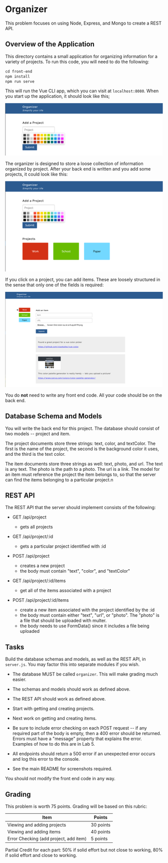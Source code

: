 # Organizer

This problem focuses on using Node, Express, and Mongo to create a REST API.

## Overview of the Application


This directory contains a small application for organizing information for a variety of projects.
To run this code, you will need to do
the following:

```
cd front-end
npm install
npm run serve
```

This will run the Vue CLI app, which you can visit at `localhost:8080`.
When you start up the application, it should look like this;

![home page](./screenshots/home.png)

The organizer is designed to store a loose collection of information organized by project. After your back end is written and you add some projects, it could look like this:

![projects](./screenshots/projects.png)

If you click on a project, you can add items. These are loosely structured in the sense that only one of the fields is required:

![items](./screenshots/items.png)

You do **not** need to write any front end code. All your code should be on the back end.

## Database Schema and Models

You will write the back end for this project. The database should consist of two models -- project and item.

The project documents store three strings: text, color, and textColor. The first is the name of the project, the second is the background color it uses, and the third is the text color.

The item documents store three strings as well: text, photo, and url. The text is any text. The photo is the path to a photo. The url is a link. The model for an item must reference the project the item belongs to, so that the server can find the items belonging to a particular project.n

## REST API

The REST API that the server should implement consists of the following:

- GET /api/project
  - gets all projects


- GET /api/project/:id
  - gets a particular project identified with :id


- POST /api/project
  - creates a new project
  - the body must contain "text", "color", and "textColor"


- GET /api/project/:id/items
  - get all of the items associated with a project



- POST /api/project/:id/items
  - create a new item associated with the project identified by the :id
  - the body must contain either "text", "url", or "photo". The "photo" is a file that should be uploaded with multer.
  - the body needs to use FormData() since it includes a file being uploaded


## Tasks

Build the database schemas and models, as well as the REST API, in `server.js`. You may factor this into separate modules if you wish.

- The database MUST be called `organizer`. This will make grading much easier.

- The schemas and models should work as defined above.

- The REST API should work as defined above.

- Start with getting and creating projects.

- Next work on getting and creating items.

- Be sure to include error checking on each POST request -- if any required part
  of the body is empty, then a 400 error should be returned. Errors must have
  a "message" property that explains the error. Examples of how to do this are
  in Lab 5.

- All endpoints should return a 500 error if an unexpected error occurs and log
  this error to the console.

- See the main README for screenshots required.

You should not modify the front end code in any way.

## Grading

This problem is worth 75 points. Grading will be based on this rubric:

| Item | Points |
| -------- | --------- |
| Viewing and adding projects | 30 points |
| Viewing and adding items    | 40 points |
| Error Checking (add project, add item) | 5 points  |

Partial Credit for each part: 50% if solid effort but not close to working, 80%
if solid effort and close to working.
